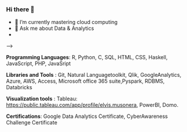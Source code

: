 ### Hi there 👋


- 🌱 I’m currently mastering cloud computing
- 💬 Ask me about Data & Analytics
- 
-->

**Programming Languages**: R, Python, C, SQL, HTML, CSS, Haskell, JavaScript, PHP, JavaSript

**Libraries and Tools** : Git, Natural Languagetoolkit, Qlik, GoogleAnalytics, Azure, AWS,
Access, Microsoft office 365 suite,Pyspark, RDBMS, Databricks

**Visualization tools** : Tableau: https://public.tableau.com/app/profile/elvis.musonera, PowerBI, Domo.

**Certifications**: Google Data Analytics Certificate, CyberAwareness Challenge Certificate
